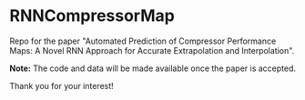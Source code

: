 # RNNCompressorMap

Repo for the paper "Automated Prediction of Compressor Performance Maps: A Novel RNN Approach for Accurate Extrapolation and Interpolation".

**Note:** The code and data will be made available once the paper is accepted.

Thank you for your interest!
